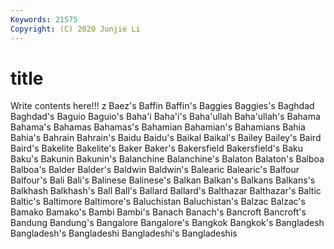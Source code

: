 ```yaml
---
Keywords: 21575
Copyright: (C) 2020 Junjie Li
---
```


# title

Write contents here!!!
z 
Baez's 
Baffin
Baffin's 
Baggies 
Baggies's 
Baghdad 
Baghdad's 
Baguio 
Baguio's 
Baha'i 
Baha'i's 
Baha'ullah
Baha'ullah's 
Bahama 
Bahama's 
Bahamas 
Bahamas's 
Bahamian 
Bahamian's 
Bahamians 
Bahia 
Bahia's
Bahrain 
Bahrain's 
Baidu 
Baidu's 
Baikal 
Baikal's 
Bailey 
Bailey's 
Baird 
Baird's
Bakelite 
Bakelite's 
Baker 
Baker's 
Bakersfield 
Bakersfield's 
Baku 
Baku's 
Bakunin 
Bakunin's
Balanchine 
Balanchine's 
Balaton 
Balaton's 
Balboa 
Balboa's 
Balder 
Balder's 
Baldwin 
Baldwin's
Balearic 
Balearic's 
Balfour 
Balfour's 
Bali 
Bali's 
Balinese 
Balinese's 
Balkan 
Balkan's
Balkans 
Balkans's 
Balkhash 
Balkhash's 
Ball 
Ball's 
Ballard 
Ballard's 
Balthazar 
Balthazar's
Baltic 
Baltic's 
Baltimore 
Baltimore's 
Baluchistan 
Baluchistan's 
Balzac 
Balzac's 
Bamako 
Bamako's
Bambi 
Bambi's 
Banach 
Banach's 
Bancroft 
Bancroft's 
Bandung 
Bandung's 
Bangalore 
Bangalore's
Bangkok 
Bangkok's 
Bangladesh 
Bangladesh's 
Bangladeshi 
Bangladeshi's 
Bangladeshis 
